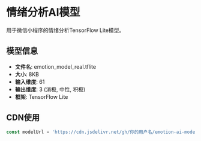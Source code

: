# 情绪分析AI模型

用于微信小程序的情绪分析TensorFlow Lite模型。

## 模型信息
- **文件名**: emotion_model_real.tflite
- **大小**: 8KB
- **输入维度**: 61
- **输出维度**: 3 (消极, 中性, 积极)
- **框架**: TensorFlow Lite

## CDN使用
```javascript
const modelUrl = 'https://cdn.jsdelivr.net/gh/你的用户名/emotion-ai-model@main/models/emotion_model.tflite';
